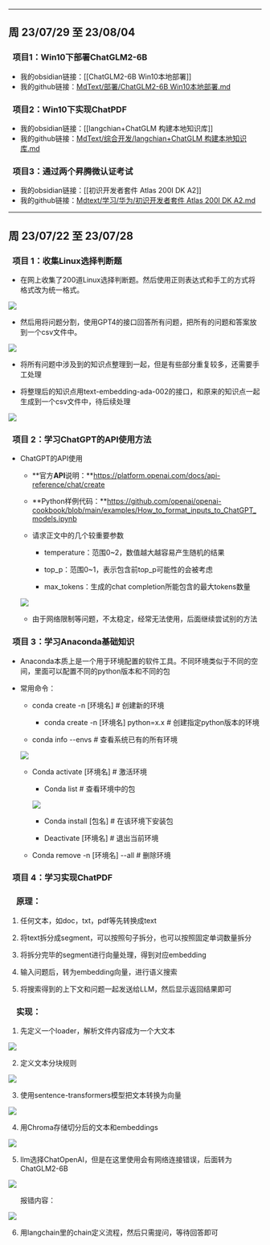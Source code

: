------
## 周 23/07/29 至 23/08/04

### &ensp;项目1：Win10下部署ChatGLM2-6B

- 我的obsidian链接：[[ChatGLM2-6B Win10本地部署]]
- 我的github链接：[MdText/部署/ChatGLM2-6B Win10本地部署.md](https://github.com/GeraldIAD/MdText/blob/main/%E9%83%A8%E7%BD%B2/ChatGLM2-6B%20Win10%E6%9C%AC%E5%9C%B0%E9%83%A8%E7%BD%B2.md)

### &ensp;项目2：Win10下实现ChatPDF

- 我的obsidian链接：[[langchian+ChatGLM 构建本地知识库]]
- 我的github链接：[MdText/综合开发/langchian+ChatGLM 构建本地知识库.md](https://github.com/GeraldIAD/MdText/blob/06ff37406d6736a9333e8ebab3a9c6260caa6e65/%E7%BB%BC%E5%90%88%E5%BC%80%E5%8F%91/langchian%2BChatGLM%20%E6%9E%84%E5%BB%BA%E6%9C%AC%E5%9C%B0%E7%9F%A5%E8%AF%86%E5%BA%93.md)

### &ensp;项目3：通过两个昇腾微认证考试

- 我的obsidian链接：[[初识开发者套件 Atlas 200I DK A2]]
- 我的github链接：[Mdtext/学习/华为/初识开发者套件 Atlas 200I DK A2.md](https://github.com/GeraldIAD/MdText/blob/06ff37406d6736a9333e8ebab3a9c6260caa6e65/%E5%AD%A6%E4%B9%A0/%E5%8D%8E%E4%B8%BA/%E5%88%9D%E8%AF%86%E5%BC%80%E5%8F%91%E8%80%85%E5%A5%97%E4%BB%B6%20Atlas%20200I%20DK%20A2.md)

------
## 周 23/07/22 至 23/07/28

###   项目 1：收集Linux选择判断题

- 在网上收集了200道Linux选择判断题。然后使用正则表达式和手工的方式将格式改为统一格式。
    

![](https://rxoz4m0is2t.feishu.cn/space/api/box/stream/download/asynccode/?code=YjZkMGQ3NDZmOTA1NDYyYTYzZWE2MzI5NmI3MmE3YmJfdldmcTlhWkpJRVZyQXY2dmo1OWRKWVcwcDU5U1pXMGdfVG9rZW46QTZkU2JLbTJ0b25vYVR4MUlvTmNhTGhrblFjXzE2OTExMzA3MDQ6MTY5MTEzNDMwNF9WNA)

- 然后用将问题分割，使用GPT4的接口回答所有问题，把所有的问题和答案放到一个csv文件中。
    

![](https://rxoz4m0is2t.feishu.cn/space/api/box/stream/download/asynccode/?code=N2FmMjQxM2Q1NzVkNmQ2YzE5NDBkZDM1NjNjODBiZmVfa21LdFlJUkgxYW9lbko3aG9RbnViZW8ySXJkU0RNeURfVG9rZW46R2wzYWJ4OHVab0RYejZ4aTZsdmN4eG5ubmFnXzE2OTExMzA3MDQ6MTY5MTEzNDMwNF9WNA)

- 将所有问题中涉及到的知识点整理到一起，但是有些部分重复较多，还需要手工处理
    
- 将整理后的知识点用text-embedding-ada-002的接口，和原来的知识点一起生成到一个csv文件中，待后续处理
    

![](https://rxoz4m0is2t.feishu.cn/space/api/box/stream/download/asynccode/?code=Mzg2MzQ2M2Y0NmE2NDhhYTQ4NWZmYzkyZTc4YTQ2YzFfZ25TcjlkdFdtc01yeDk2ZW82alhUNDVlOW16MGtySk9fVG9rZW46WGZ3RmIzbHV3b2tYNFF4RmNtcmMwMG1nbmVmXzE2OTExMzA3MDQ6MTY5MTEzNDMwNF9WNA)

###   项目 2：学习ChatGPT的API使用方法

- ChatGPT的API使用
    
    - **官方****API****说明：**https://platform.openai.com/docs/api-reference/chat/create
        
    - **Python样例代码：**https://github.com/openai/openai-cookbook/blob/main/examples/How_to_format_inputs_to_ChatGPT_models.ipynb
        
    - 请求正文中的几个较重要参数
        
        - temperature：范围0~2，数值越大越容易产生随机的结果
            
        - top_p：范围0~1，表示包含前top_p可能性的会被考虑
            
        - max_tokens：生成的chat completion所能包含的最大tokens数量
            
    
    ![](https://rxoz4m0is2t.feishu.cn/space/api/box/stream/download/asynccode/?code=MmU3NTliODI5ZjdmYTE0YTIyMTJmMTViNzYxNDhjMGNfQm8wYlVmMzIxQWNMSmx3OFNiYjBJeGJxdGdWN0Fjek9fVG9rZW46RnFXNmJGanFQbzhQN0l4bE55R2M1YnY3bkhiXzE2OTExMzA3MDQ6MTY5MTEzNDMwNF9WNA)
    
    - 由于网络限制等问题，不太稳定，经常无法使用，后面继续尝试别的方法
        

###   项目 3：学习Anaconda基础知识

- Anaconda本质上是一个用于环境配置的软件工具。不同环境类似于不同的空间，里面可以配置不同的python版本和不同的包
    
- 常用命令：
    
    - conda create -n [环境名] # 创建新的环境
        
        - conda create -n [环境名] python=x.x # 创建指定python版本的环境
            
    - conda info --envs # 查看系统已有的所有环境
        
    
    ![](https://rxoz4m0is2t.feishu.cn/space/api/box/stream/download/asynccode/?code=OWRlODY2M2JiNDcyOTQ1MDBiMWRjOGRiYWJiNjQzMDdfd0VWdXdXOWdjQURLbFVlcG1vUmR3VFBlcFY2eVhDaHFfVG9rZW46QWhyamI1TndYb0ZTS0p4MFhrWGNsRDZ2bndkXzE2OTExMzA3MDQ6MTY5MTEzNDMwNF9WNA)
    
    - Conda activate [环境名] # 激活环境
        
        - Conda list # 查看环境中的包
            
        
        ![](https://rxoz4m0is2t.feishu.cn/space/api/box/stream/download/asynccode/?code=MDY4NGE2YjFhOTE0MTQxNTdlN2I4ZWY3MDhhMjkyOThfbVhpclJHaDkyMjBzZ2l0eEdUT3dBWkRrN01XS2MzRG1fVG9rZW46VG1wVWI0U01hb2MzZVR4OTY0OWM2WVp4bnpoXzE2OTExMzA3MDQ6MTY5MTEzNDMwNF9WNA)
        
        - Conda install [包名] # 在该环境下安装包
            
        - Deactivate [环境名] # 退出当前环境
            
    - Conda remove -n [环境名] --all # 删除环境
        

###   项目 4：学习实现ChatPDF

###     原理：

1. 任何文本，如doc，txt，pdf等先转换成text
    
2. 将text拆分成segment，可以按照句子拆分，也可以按照固定单词数量拆分
    
3. 将拆分完毕的segment进行向量处理，得到对应embedding
    
4. 输入问题后，转为embedding向量，进行语义搜索
    
5. 将搜索得到的上下文和问题一起发送给LLM，然后显示返回结果即可
    

###     实现：

1. 先定义一个loader，解析文件内容成为一个大文本
    

![](https://rxoz4m0is2t.feishu.cn/space/api/box/stream/download/asynccode/?code=YmM5N2YyZWNjOGI3N2Y5Y2IxMTZhMWJjOTRhMGMxYjhfWkhnV3V3SUNNWmJCeVVPOUdxOWw1azREbmZmMzh2OHFfVG9rZW46SVNKZWJQeVdob21UZEF4TjM1OWNHaXBHbnVjXzE2OTExMzA3MDQ6MTY5MTEzNDMwNF9WNA)

2. 定义文本分块规则
    

![](https://rxoz4m0is2t.feishu.cn/space/api/box/stream/download/asynccode/?code=MDk0ZmNlNjYxOTU0NTM4ZDdiZjNkZTEzYWQxYTQ4ZThfV1FsZ3dURlNEdUVuQ2h1SkJBOG0zM2VTNWxqclBSVUNfVG9rZW46TnR4VWJFTmlxb1dRRmR4VDN5TmNzb05abkRRXzE2OTExMzA3MDQ6MTY5MTEzNDMwNF9WNA)

3. 使用sentence-transformers模型把文本转换为向量
    

![](https://rxoz4m0is2t.feishu.cn/space/api/box/stream/download/asynccode/?code=MTJjNjAxZjJmYmFjZjRiYmY2OTFkYzRjMDg4ZjczN2FfZHV2YU9TRWhqSkRPallnMmdwOVFkazJudHU0b2F1aDNfVG9rZW46RmJ6a2JTbElkb2Uxc1l4TVBaUmNaR0F5bmNZXzE2OTExMzA3MDQ6MTY5MTEzNDMwNF9WNA)

4. 用Chroma存储切分后的文本和embeddings
    

![](https://rxoz4m0is2t.feishu.cn/space/api/box/stream/download/asynccode/?code=OGNmNWY5ODdhNGFiMjE3NTA1NWI3YmM4NzA4MjVjYTdfTERKZXNzWnl2cG5leExmQ3V2dW9WSkhoekphUTVQNzVfVG9rZW46UVhFOWI0d2J5bzV1b3Z4dmVRQWNUTUhlbldjXzE2OTExMzA3MDQ6MTY5MTEzNDMwNF9WNA)

5. llm选择ChatOpenAI，但是在这里使用会有网络连接错误，后面转为ChatGLM2-6B
    

![](https://rxoz4m0is2t.feishu.cn/space/api/box/stream/download/asynccode/?code=Y2MxYzBiODg0MmUyMzVjZTJmZGExZGFjZjBjMjZjZThfTTN4blRpaVZzTHJhRDhrZFdpV0RqeXRKZXlxSzFOMURfVG9rZW46RjkyQ2JaaEMzb0pCN0Z4TnQ1ZGNEbENLbk9iXzE2OTExMzA3MDQ6MTY5MTEzNDMwNF9WNA)

      报错内容：

![](https://rxoz4m0is2t.feishu.cn/space/api/box/stream/download/asynccode/?code=ZjdkNmY2ZTUzN2I2MDBlODFlYWYxZGVhNTQ2MmE0ZjVfaWEwNmNBQXMxU3dEV2c5MGpuZ0poOXJva09KRWxIajlfVG9rZW46UVJBQmJ2eTZBbzRqamp4NXp3eGNEZXV1bk1nXzE2OTExMzA3MDQ6MTY5MTEzNDMwNF9WNA)

6. 用langchain里的chain定义流程，然后只需提问，等待回答即可